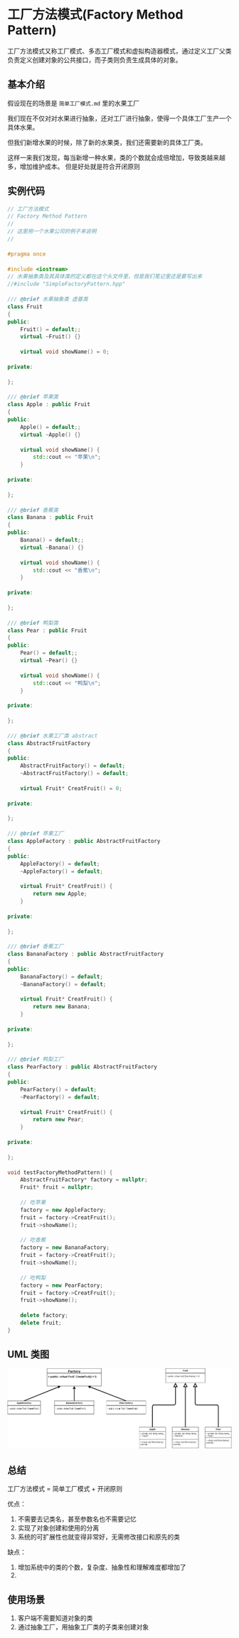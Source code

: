 # 工厂方法模式(Factory Method Pattern)

工厂方法模式又称工厂模式、多态工厂模式和虚拟构造器模式，通过定义工厂父类负责定义创建对象的公共接口，而子类则负责生成具体的对象。

## 基本介绍

假设现在的场景是 `简单工厂模式.md` 里的水果工厂

我们现在不仅对对水果进行抽象，还对工厂进行抽象，使得一个具体工厂生产一个具体水果。

但我们新增水果的时候，除了新的水果类，我们还需要新的具体工厂类。

这样一来我们发现，每当新增一种水果，类的个数就会成倍增加，导致类越来越多，增加维护成本。
但是好处就是符合开闭原则

## 实例代码

```cpp
// 工厂方法模式
// Factory Method Pattern
// 
// 这里用一个水果公司的例子来说明
//

#pragma once

#include <iostream>
// 水果抽象类及其具体类的定义都在这个头文件里，但是我们笔记里还是要写出来
//#include "SimpleFactoryPattern.hpp"

/// @brief 水果抽象类 虚基类
class Fruit
{
public:
	Fruit() = default;;
	virtual ~Fruit() {}

	virtual void showName() = 0;

private:

};

/// @brief 苹果类
class Apple : public Fruit
{
public:
	Apple() = default;;
	virtual ~Apple() {}

	virtual void showName() {
		std::cout << "苹果\n";
	}

private:

};

/// @brief 香蕉类
class Banana : public Fruit
{
public:
	Banana() = default;;
	virtual ~Banana() {}

	virtual void showName() {
		std::cout << "香蕉\n";
	}

private:

};

/// @brief 鸭梨类
class Pear : public Fruit
{
public:
	Pear() = default;;
	virtual ~Pear() {}

	virtual void showName() {
		std::cout << "鸭梨\n";
	}

private:

};

/// @brief 水果工厂类 abstract
class AbstractFruitFactory
{
public:
	AbstractFruitFactory() = default;
	~AbstractFruitFactory() = default;

	virtual Fruit* CreatFruit() = 0;

private:

};

/// @brief 苹果工厂
class AppleFactory : public AbstractFruitFactory
{
public:
	AppleFactory() = default;
	~AppleFactory() = default;

	virtual Fruit* CreatFruit() {
		return new Apple;
	}

private:

};

/// @brief 香蕉工厂
class BananaFactory : public AbstractFruitFactory
{
public:
	BananaFactory() = default;
	~BananaFactory() = default;

	virtual Fruit* CreatFruit() {
		return new Banana;
	}

private:

};

/// @brief 鸭梨工厂
class PearFactory : public AbstractFruitFactory
{
public:
	PearFactory() = default;
	~PearFactory() = default;

	virtual Fruit* CreatFruit() {
		return new Pear;
	}

private:

};

void testFactoryMethodPattern() {
	AbstractFruitFactory* factory = nullptr;
	Fruit* fruit = nullptr;

	// 吃苹果
	factory = new AppleFactory;
	fruit = factory->CreatFruit();
	fruit->showName();

	// 吃香蕉
	factory = new BananaFactory;
	fruit = factory->CreatFruit();
	fruit->showName();

	// 吃鸭梨
	factory = new PearFactory;
	fruit = factory->CreatFruit();
	fruit->showName();

	delete factory;
	delete fruit;
}

```

## UML 类图

![](asset/FactoryMethod.png)

## 总结

工厂方法模式 = 简单工厂模式 + 开闭原则

优点：
1. 不需要去记类名，甚至参数名也不需要记忆
2. 实现了对象创建和使用的分离
3. 系统的可扩展性也就变得非常好，无需修改接口和原先的类

缺点：
1. 增加系统中的类的个数，复杂度、抽象性和理解难度都增加了
2. 

## 使用场景

1. 客户端不需要知道对象的类
2. 通过抽象工厂，用抽象工厂类的子类来创建对象

